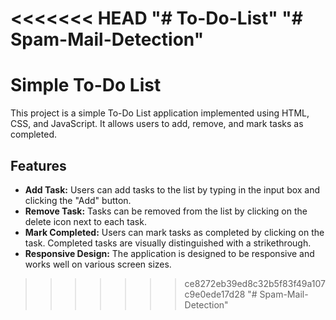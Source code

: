<<<<<<< HEAD
"# To-Do-List" 
"# Spam-Mail-Detection" 
=======
# Simple To-Do List

This project is a simple To-Do List application implemented using HTML, CSS, and JavaScript. It allows users to add, remove, and mark tasks as completed.

## Features

- **Add Task:** Users can add tasks to the list by typing in the input box and clicking the "Add" button.
- **Remove Task:** Tasks can be removed from the list by clicking on the delete icon next to each task.
- **Mark Completed:** Users can mark tasks as completed by clicking on the task. Completed tasks are visually distinguished with a strikethrough.
- **Responsive Design:** The application is designed to be responsive and works well on various screen sizes.
>>>>>>> ce8272eb39ed8c32b5f83f49a107c9e0ede17d28
"# Spam-Mail-Detection" 
